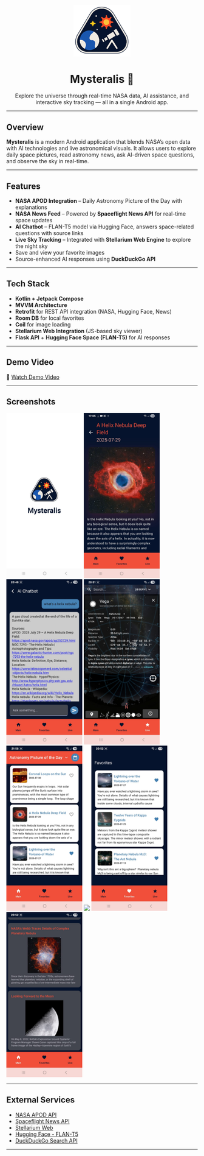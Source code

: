 <p align="center">
  <img src="app/src/main/res/drawable/logo.png" width="150" alt="Mysteralis Logo" />
</p>

<h1 align="center">Mysteralis 🌌</h1>

<p align="center">
  Explore the universe through real-time NASA data, AI assistance, and interactive sky tracking — all in a single Android app.
</p>

---

## Overview

**Mysteralis** is a modern Android application that blends NASA’s open data with AI technologies and live astronomical visuals. It allows users to explore daily space pictures, read astronomy news, ask AI-driven space questions, and observe the sky in real-time.

---

##  Features

-  **NASA APOD Integration** – Daily Astronomy Picture of the Day with explanations  
-  **NASA News Feed** – Powered by **Spaceflight News API** for real-time space updates  
-  **AI Chatbot** – FLAN-T5 model via Hugging Face, answers space-related questions with source links  
-  **Live Sky Tracking** – Integrated with **Stellarium Web Engine** to explore the night sky  
-  Save and view your favorite images  
-  Source-enhanced AI responses using **DuckDuckGo API**

---

##  Tech Stack

- **Kotlin + Jetpack Compose**
- **MVVM Architecture**
- **Retrofit** for REST API integration (NASA, Hugging Face, News)
- **Room DB** for local favorites
- **Coil** for image loading
- **Stellarium Web Integration** (JS-based sky viewer)
- **Flask API** + **Hugging Face Space (FLAN-T5)** for AI responses

---

## Demo Video

📁 [Watch Demo Video](mysteraliscreenshots/demo.mp4)


---

##  Screenshots

<p float="left">
  <img src="mysteraliscreenshots/ss1.jpg" width="200"/>
  <img src="mysteraliscreenshots/ss2.jpg" width="200"/>
  <img src="mysteraliscreenshots/ss3.jpg" width="200"/>
  <img src="mysteraliscreenshots/ss4.jpg" width="200"/>
  <img src="mysteraliscreenshots/ss5.jpg" width="200"/>
  <img src="mysteraliscreenshots/ss6jpg" width="200"/>
  <img src="mysteraliscreenshots/ss7.jpg" width="200"/>
  <img src="mysteraliscreenshots/ss8.jpg" width="200"/>
</p>


---

##  External Services

- [NASA APOD API](https://api.nasa.gov/)
- [Spaceflight News API](https://spaceflightnewsapi.net/)
- [Stellarium Web](https://stellarium-web.org/)
- [Hugging Face - FLAN-T5](https://huggingface.co/google/flan-t5-base)
- [DuckDuckGo Search API](https://duckduckgo.com/)

---
